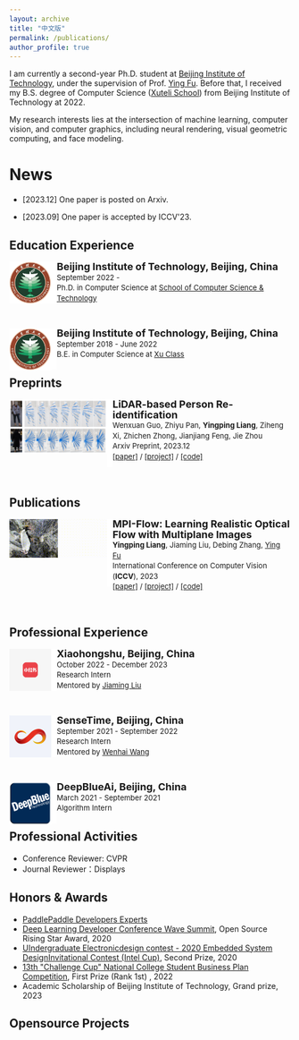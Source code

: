 ```yaml
---
layout: archive
title: "中文版"
permalink: /publications/
author_profile: true
---
```


I am currently a second-year Ph.D. student at [Beijing Institute of Technology](https://english.bit.edu.cn/), under the supervision of Prof. [Ying Fu](https://ying-fu.github.io/). Before that, I received my B.S. degree of Computer Science ([Xuteli School](https://xuteli.bit.edu.cn/)) from Beijing Institute of Technology at 2022.

My research interests lies at the intersection of machine learning, computer vision, and computer graphics, including neural rendering, visual geometric computing, and face modeling.

News
======
- [2023.12] One paper is posted on Arxiv.

- [2023.09] One paper is accepted by ICCV'23.

Education Experience
------
<div>
<img style="float: left; width: 75px" src="../BIT.jpeg">
<img style="float: left" src="../border_row1.png" width="10px">
<p style="line-height:125%">
  <font size="4"><b>Beijing Institute of Technology, Beijing, China</b><br></font> 
  <font size="2">September 2022 -  <br></font> 
  <font size="2">Ph.D. in Computer Science at <a href="https://cs.bit.edu.cn/">School of Computer Science & Technology</a><br></font>
</p>  
</div>

<br>

<div>
<img style="float: left; width: 75px" src="../BIT.jpeg">
<img style="float: left" src="../border_row1.png" width="10px">
<p style="line-height:125%">
  <font size="4"><b>Beijing Institute of Technology, Beijing, China</b><br></font> 
  <font size="2">September 2018 - June 2022<br></font> 
  <font size="2">B.E. in Computer Science at <a href="https://xuteli.bit.edu.cn/">Xu Class</a><br></font>
</p>  
</div>

Preprints
------


<div>
  <img style="float: left" src="images/ReID3D.png" width="175px">
</div>
<div>
  <img style="float: left" src="images/border_row2.png" width="10px">
</div>
<div>
  <p style="line-height:125%">
    <font size="4">
      <b>LiDAR-based Person Re-identification</b>
      <br>
    </font> 
    <font size="2">
      Wenxuan Guo,
      Zhiyu Pan, 
      <b>Yingping Liang</b>, 
      Ziheng Xi,
      Zhichen Zhong,
      Jianjiang Feng,
      Jie Zhou
      <br>
    </font> 
    <font size="2">
      Arxiv Preprint, 2023.12 
      <br>
    </font> 
    <font size="2">
      <a href="https://arxiv.org/abs/2312.03033">[paper]</a> / 
      <a href="https://github.com/GWxuan/ReID3D">[project]</a> /
      <a href="https://github.com/GWxuan/ReID3D">[code]</a>
    </font>
  </p>
</div>

<br>

Publications
------

<div>
  <img style="float: left" src="images/ICCV-MPI-Flow.gif" width="175px">
</div>
<div>
  <img style="float: left" src="images/border_row2.png" width="10px">
</div>
<div>
  <p style="line-height:125%">
    <font size="4">
      <b>MPI-Flow: Learning Realistic Optical Flow with Multiplane Images</b>
      <br>
    </font> 
    <font size="2">
      <b>Yingping Liang</b>, 
      Jiaming Liu,
      Debing Zhang, 
      <a href="https://ying-fu.github.io/">Ying Fu</a> 
      <br>
    </font> 
    <font size="2">
      International Conference on Computer Vision (<b>ICCV</b>), 2023 
      <br>
    </font> 
    <font size="2">
      <a href="https://arxiv.org/abs/2309.06714">[paper]</a> / 
      <a href="https://sites.google.com/view/mpi-flow">[project]</a> /
      <a href="https://github.com/Sharpiless/MPI-Flow">[code]</a>
    </font>
  </p>
</div>

<br>

Professional Experience
------

<div>
<img style="float: left; width: 75px" src="images/redbook.png">
<img style="float: left" src="border_row1.png" width="10px">
<p style="line-height:125%">
  <font size="4"><b>Xiaohongshu, Beijing, China</b><br></font> 
  <font size="2">October 2022 - December 2023<br></font> 
  <font size="2">Research Intern<br></font>
  <font size="2"> Mentored by <a href="https://scholar.google.com/citations?hl=zh-CN&user=SmL7oMQAAAAJ">Jiaming Liu</a></font>
</p>  
</div>

<br>

<div>
<img style="float: left; width: 75px" src="images/sensetime.png">
<img style="float: left" src="border_row1.png" width="10px">
<p style="line-height:125%">
  <font size="4"><b>SenseTime, Beijing, China</b><br></font> 
  <font size="2">September 2021 - September 2022<br></font> 
  <font size="2">Research Intern<br></font>
  <font size="2"> Mentored by <a href="https://whai362.github.io/">Wenhai Wang</a></font>
</p>  
</div>

<br>

<div>
<img style="float: left; width: 75px" src="images/deepblue.png">
<img style="float: left" src="border_row1.png" width="10px">
<p style="line-height:125%">
  <font size="4"><b>DeepBlueAi, Beijing, China</b><br></font> 
  <font size="2">March 2021 - September 2021<br></font> 
  <font size="2">Algorithm Intern<br></font>
</p>  
</div>

Professional Activities
------
- Conference Reviewer: CVPR
- Journal Reviewer：Displays

Honors & Awards
------
- [PaddlePaddle Developers Experts](https://www.paddlepaddle.org.cn/ppde)
- [Deep Learning Developer Conference Wave Summit](https://www.wavesummit.com.cn/), Open Source Rising Star Award, 2020
- [UIndergraduate Electronicdesign contest - 2020 Embedded System DesignInvitational Contest (Intel Cup)](https://nuedc.sjtu.edu.cn/CN/Default.aspx), Second Prize, 2020
- [13th "Challenge Cup" National College Student Business Plan Competition](https://www.tiaozhanbei.net/), First Prize (Rank 1st) , 2022
- Academic Scholarship of Beijing Institute of Technology, Grand prize, 2023

Opensource Projects
------
